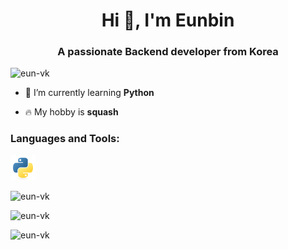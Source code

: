 <h1 align="center">Hi 👋, I'm Eunbin</h1>
<h3 align="center">A passionate Backend developer from Korea</h3>

<p align="left"> <img src="https://komarev.com/ghpvc/?username=eun-vk&label=Profile%20views&color=0e75b6&style=flat" alt="eun-vk" /> </p>

- 🌱 I’m currently learning **Python**

- 🔥 My hobby is **squash**

<p align="center">
</p>

<h3 align="left">Languages and Tools:</h3>
<p align="left"> <a href="https://www.python.org" target="_blank" rel="noreferrer"> <img src="https://raw.githubusercontent.com/devicons/devicon/master/icons/python/python-original.svg" alt="python" width="40" height="40"/> </a> </p>


<p>&nbsp;<img align="left" src="https://github-readme-stats.vercel.app/api?username=eun-vk&show_icons=true&locale=en" alt="eun-vk" /></p>

<p><img align="leftr" src="https://github-readme-streak-stats.herokuapp.com/?user=eun-vk&" alt="eun-vk" /></p>

<p><img align="left" src="https://github-readme-stats.vercel.app/api/top-langs?username=eun-vk&show_icons=true&locale=en&layout=compact" alt="eun-vk" /></p>

